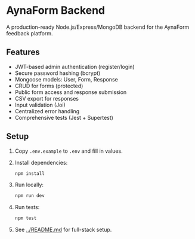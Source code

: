 # AynaForm Backend

A production-ready Node.js/Express/MongoDB backend for the AynaForm feedback platform.

## Features

- JWT-based admin authentication (register/login)
- Secure password hashing (bcrypt)
- Mongoose models: User, Form, Response
- CRUD for forms (protected)
- Public form access and response submission
- CSV export for responses
- Input validation (Joi)
- Centralized error handling
- Comprehensive tests (Jest + Supertest)

## Setup

1. Copy `.env.example` to `.env` and fill in values.
2. Install dependencies:

   ```bash
   npm install
   ```

3. Run locally:

   ```bash
   npm run dev
   ```

4. Run tests:

   ```bash
   npm test
   ```

6. See [../README.md](../README.md) for full-stack setup. 